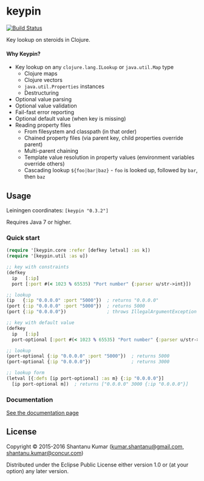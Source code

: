 # keypin

[![Build Status](https://travis-ci.org/kumarshantanu/keypin.svg)](https://travis-ci.org/kumarshantanu/keypin)

Key lookup on steroids in Clojure.

#### Why Keypin?

- Key lookup on any `clojure.lang.ILookup` or `java.util.Map` type
  - Clojure maps
  - Clojure vectors
  - `java.util.Properties` instances
  - Destructuring
- Optional value parsing
- Optional value validation
- Fail-fast error reporting
- Optional default value (when key is missing)
- Reading property files
  - From filesystem and classpath (in that order)
  - Chained property files (via parent key, child properties override parent)
  - Multi-parent chaining
  - Template value resolution in property values (environment variables override others)
  - Cascading lookup `${foo|bar|baz}` - `foo` is looked up, followed by `bar`, then `baz`


## Usage

Leiningen coordinates: `[keypin "0.3.2"]`

Requires Java 7 or higher.


### Quick start

```clojure
(require '[keypin.core :refer [defkey letval] :as k])
(require '[keypin.util :as u])

;; key with constraints
(defkey
  ip   [:ip]
  port [:port #(< 1023 % 65535) "Port number" {:parser u/str->int}])

;; lookup
(ip   {:ip "0.0.0.0" :port "5000"})  ; returns "0.0.0.0"
(port {:ip "0.0.0.0" :port "5000"})  ; returns 5000
(port {:ip "0.0.0.0"})               ; throws IllegalArgumentException

;; key with default value
(defkey
  ip   [:ip]
  port-optional [:port #(< 1023 % 65535) "Port number" {:parser u/str->int :default 3000}])

;; lookup
(port-optional {:ip "0.0.0.0" :port "5000"})  ; returns 5000
(port-optional {:ip "0.0.0.0"})               ; returns 3000

;; lookup form
(letval [{:defs [ip port-optional] :as m} {:ip "0.0.0.0"}]
  [ip port-optional m])  ; returns ["0.0.0.0" 3000 {:ip "0.0.0.0"}]
```


### Documentation

[See the documentation page](doc/intro.md)


## License

Copyright © 2015-2016 Shantanu Kumar (kumar.shantanu@gmail.com, shantanu.kumar@concur.com)

Distributed under the Eclipse Public License either version 1.0 or (at
your option) any later version.

